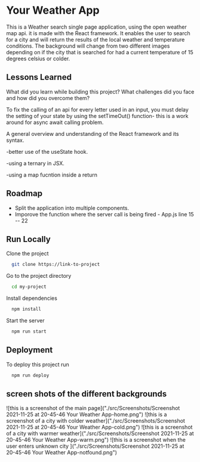 # Your Weather App

This is a Weather search single page application, using the open weather map api.
it is made with the React framework.
It enables the user to search for a city and will return the results of the local weather and temperature conditions.
The background will change from two different images depending on if the city that is searched for had a current temperature of 15 degrees celsius or colder.

## Lessons Learned

What did you learn while building this project? What challenges did you face and how did you overcome them?

To fix the calling of an api for every letter used in an input, you must delay the setting of your state by using the setTimeOut() function- this is a work around for async await calling problem.

A general overview and understanding of the React framework and its syntax.

-better use of the useState hook.

-using a ternary in JSX.

-using a map fucntion inside a return

## Roadmap

- Split the application into multiple components.
- Imporove the function where the server call is being fired - App.js line 15 -- 22

## Run Locally

Clone the project

```bash
  git clone https://link-to-project
```

Go to the project directory

```bash
  cd my-project
```

Install dependencies

```bash
  npm install
```

Start the server

```bash
  npm run start
```

## Deployment

To deploy this project run

```bash
  npm run deploy
```

## screen shots of the different backgrounds

![this is a screenshot of the main page]("./src/Screenshots/Screenshot 2021-11-25 at 20-45-46 Your Weather App-home.png")
![this is a screenshot of a city with colder weather]("./src/Screenshots/Screenshot 2021-11-25 at 20-45-46 Your Weather App-cold.png")
![this is a screenshot of a city with warmer weather]("./src/Screenshots/Screenshot 2021-11-25 at 20-45-46 Your Weather App-warm.png")
![this is a screenshot when the user enters unknown city ]("./src/Screenshots/Screenshot 2021-11-25 at 20-45-46 Your Weather App-notfound.png")
